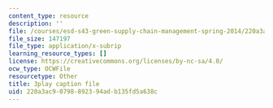 ```yaml
---
content_type: resource
description: ''
file: /courses/esd-s43-green-supply-chain-management-spring-2014/220a3ac90798892394adb135fd5a638c_gpuvUU0Nl4k.srt
file_size: 147197
file_type: application/x-subrip
learning_resource_types: []
license: https://creativecommons.org/licenses/by-nc-sa/4.0/
ocw_type: OCWFile
resourcetype: Other
title: 3play caption file
uid: 220a3ac9-0798-8923-94ad-b135fd5a638c
---
```

